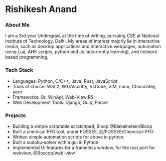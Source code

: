# Rishikesh Anand

### About Me
I am a 3rd year Undergrad, at the time of writing, pursuing CSE at National Institute of Technology, Delhi. My areas of interest majorly lie in interactive media, such as desktop applications and interactive webpages, automation using Lua, AHK scripts, python and Julia(currently learning), and network based programming.

### Tech Stack
- Languages: Python, C/C++, Java, Rust, JavaScript.
- Tools of choice: WSL2, WT/Alacritty, VsCode, VIM, nano, Chocolatey, yarn
- Frameworks: Qt, WinApi, Web-View:RS
- Web Development Tools: Django, Gulp, Parcel

### Projects
- Building a simple scriptable scratchpad, Bloop @Blakeinstein/Bloop
- Built a chemical PFD tool, under FOSSEE, @/FOSSEE/Chemical-PFD
- Written simple automation scripts for above in python.
- Built a sudoku-solver with a gui in Python.
- Implemented Ui features for a frameless window, for the rust port for webview, @Boscop/web-view
